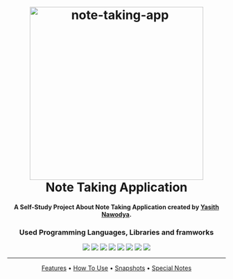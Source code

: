 <h1 align="center">
  <br>
  <a href="http://"><img src="https://github.com/Yasith8/Note-Taking-App/assets/90121062/5b9856e3-a975-407f-81df-f4d8b562ecb0" alt="note-taking-app" width="400" height="`180"></a>
  <br>
  Note Taking Application
  <br>
</h1>


<h4 align="center">A Self-Study Project About Note Taking Application created by <a href="https://github.com/Yasith8" target="_blank">Yasith Nawodya</a>.</h4>
<h3 align="center">Used Programming Languages, Libraries and framworks</h3>
<p align="center">
  <span><img src="https://img.shields.io/badge/Javascript-white?logo=javascript"></span>
    <span><img src="https://img.shields.io/badge/HTML-white?logo=html5"></span>
    <span><img src="https://img.shields.io/badge/CSS-black?logo=css3"></span>
  <span><img src="https://img.shields.io/badge/Tailwindcss-white?logo=tailwindcss"></span>
   <span><img src="https://img.shields.io/badge/React-black?logo=react"></span>
<span><img src="https://img.shields.io/badge/NodeJS-Yellow?logo=node.js"></span>
<span><img src="https://img.shields.io/badge/MongoDB-green?logo=mongodb"></span>
<span><img src="https://img.shields.io/badge/Express-Black?logo=express"></span>
</p>
<hr/>
<p align="center">
  <a href="#features">Features</a> •
  <a href="#how-to-use">How To Use</a> •
  <a href="#snap">Snapshots</a> •
  <a href="#note">Special Notes</a> 
</p>
